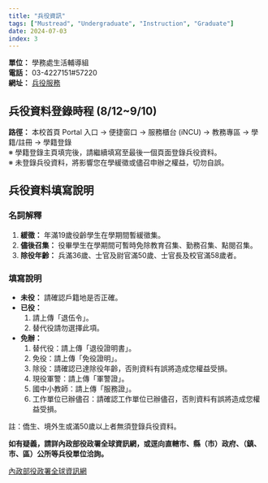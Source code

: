 ```yaml
---
title: "兵役資訊"
tags: ["Mustread", "Undergraduate", "Instruction", "Graduate"]
date: 2024-07-03
index: 3
---
```


**單位：** 學務處生活輔導組  
**電話：** 03-4227151#57220  
**網址：** [兵役服務](http://military.ncu.edu.tw/military_service.php)

## 兵役資料登錄時程 (8/12~9/10)

**路徑：** 本校首頁 Portal 入口 → 便捷窗口 → 服務櫃台 (iNCU) → 教務專區 → 學籍/註冊 → 學籍登錄  
※ 學籍登錄主頁填完後，請繼續填寫至最後一個頁面登錄兵役資料。  
※ 未登錄兵役資料，將影響您在學緩徵或儘召申辦之權益，切勿自誤。

## 兵役資料填寫說明

### 名詞解釋

1. **緩徵：** 年滿19歲役齡學生在學期間暫緩徵集。
2. **儘後召集：** 役畢學生在學期間可暫時免除教育召集、勤務召集、點閱召集。
3. **除役年齡：** 兵滿36歲、士官及尉官滿50歲、士官長及校官滿58歲者。

### 填寫說明

- **未役：** 請確認戶籍地是否正確。
- **已役：**
  1. 請上傳「退伍令」。
  2. 替代役請勿選擇此項。
- **免辦：**
  1. 替代役：請上傳「退役證明書」。
  2. 免役：請上傳「免役證明」。
  3. 除役：請確認已達除役年齡，否則資料有誤將造成您權益受損。
  4. 現役軍警：請上傳「軍警證」。
  5. 國中小教師：請上傳「服務證」。
  6. 工作單位已辦儘召：請確認工作單位已辦儘召，否則資料有誤將造成您權益受損。

註：僑生、境外生或滿50歲以上者無須登錄兵役資料。

**如有疑義，請詳內政部役政署全球資訊網，或逕向直轄市、縣（市）政府、（鎮、市、區）公所等兵役單位洽詢。**

[內政部役政署全球資訊網](https://dca.moi.gov.tw/)
